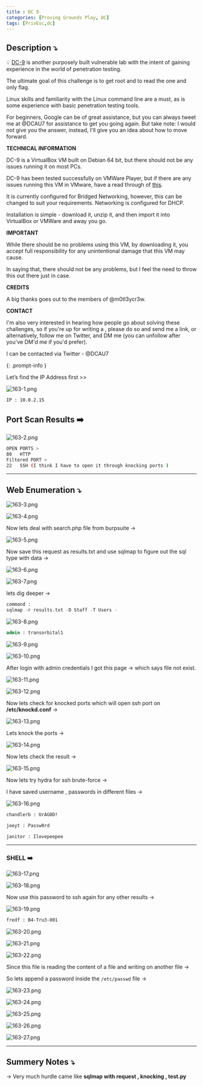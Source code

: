 ```yaml
---
title : DC 9
categories: [Proving Grounds Play, DC]
tags: [PrivEsc,dc]
---
```


## **Description ⤵️**

>
💡 [DC-9](https://www.vulnhub.com/entry/dc-9,412/) is another purposely built vulnerable lab with the intent of gaining experience in the world of penetration testing.

The ultimate goal of this challenge is to get root and to read the one and only flag.

Linux skills and familiarity with the Linux command line are a must, as is some experience with basic penetration testing tools.

For beginners, Google can be of great assistance, but you can always tweet me at @DCAU7 for assistance to get you going again. But take note: I would not give you the answer, instead, I'll give you an idea about how to move forward.

**TECHNICAL INFORMATION**

DC-9 is a VirtualBox VM built on Debian 64 bit, but there should not be any issues running it on most PCs.

DC-9 has been tested successfully on VMWare Player, but if there are any issues running this VM in VMware, have a read through of [this](http://www.five86.com/vmware.html).

It is currently configured for Bridged Networking, however, this can be changed to suit your requirements. Networking is configured for DHCP.

Installation is simple - download it, unzip it, and then import it into VirtualBox or VMWare and away you go.

**IMPORTANT**

While there should be no problems using this VM, by downloading it, you accept full responsibility for any unintentional damage that this VM may cause.

In saying that, there should not be any problems, but I feel the need to throw this out there just in case.

**CREDITS**

A big thanks goes out to the members of @m0tl3ycr3w.

**CONTACT**

I'm also very interested in hearing how people go about solving these challenges, so if you're up for writing a , please do so and send me a link, or alternatively, follow me on Twitter, and DM me (you can unfollow after you've DM'd me if you'd prefer).

I can be contacted via Twitter - @DCAU7

{: .prompt-info }

Let’s find the IP Address first >>

![163-1.png](/Vulnhub-Files/img/DC-9/163-1.png)

```bash
IP : 10.0.2.15
```

## Port Scan Results ➡️

![163-2.png](/Vulnhub-Files/img/DC-9/163-2.png)

```bash
OPEN PORTS >
80   HTTP
Filtered PORT >
22   SSH (I think I have to open it through knocking ports )
```

---

## Web Enumeration ⤵️

![163-3.png](/Vulnhub-Files/img/DC-9/163-3.png)

![163-4.png](/Vulnhub-Files/img/DC-9/163-4.png)

Now lets deal with search.php file from burpsuite →

![163-5.png](/Vulnhub-Files/img/DC-9/163-5.png)

Now save this request as results.txt and use sqlmap to figure out the sql type with data →

![163-6.png](/Vulnhub-Files/img/DC-9/163-6.png)

![163-7.png](/Vulnhub-Files/img/DC-9/163-7.png)

lets dig deeper →

```sql
command :
sqlmap -r results.txt -D Staff -T Users -
```

![163-8.png](/Vulnhub-Files/img/DC-9/163-8.png)

```sql
admin : transorbital1
```

![163-9.png](/Vulnhub-Files/img/DC-9/163-9.png)

![163-10.png](/Vulnhub-Files/img/DC-9/163-10.png)

After login with admin credentials I got this page → which says file not exist.

![163-11.png](/Vulnhub-Files/img/DC-9/163-11.png)

![163-12.png](/Vulnhub-Files/img/DC-9/163-12.png)

Now lets check for knocked ports which will open ssh port on **/etc/knockd.conf** →

![163-13.png](/Vulnhub-Files/img/DC-9/163-13.png)

Lets knock the ports →

![163-14.png](/Vulnhub-Files/img/DC-9/163-14.png)

Now lets check the result →

![163-15.png](/Vulnhub-Files/img/DC-9/163-15.png)

Now lets try hydra for ssh brute-force →

I have saved username , passwords in different files →

![163-16.png](/Vulnhub-Files/img/DC-9/163-16.png)

```bash
chandlerb : UrAG0D!

joeyt : Passw0rd

janitor : Ilovepeepee
```

---

### SHELL ➡️

![163-17.png](/Vulnhub-Files/img/DC-9/163-17.png)

![163-18.png](/Vulnhub-Files/img/DC-9/163-18.png)

Now use this password to ssh again for any other results →

![163-19.png](/Vulnhub-Files/img/DC-9/163-19.png)

```bash
fredf : B4-Tru3-001
```

![163-20.png](/Vulnhub-Files/img/DC-9/163-20.png)

![163-21.png](/Vulnhub-Files/img/DC-9/163-21.png)

![163-22.png](/Vulnhub-Files/img/DC-9/163-22.png)

Since this file is reading the content of a file and writing on another file →

So lets append a password inside the `/etc/passwd` file →

![163-23.png](/Vulnhub-Files/img/DC-9/163-23.png)

![163-24.png](/Vulnhub-Files/img/DC-9/163-24.png)

![163-25.png](/Vulnhub-Files/img/DC-9/163-25.png)

![163-26.png](/Vulnhub-Files/img/DC-9/163-26.png)

![163-27.png](/Vulnhub-Files/img/DC-9/163-27.png)

---

## Summery Notes ⤵️

→ Very much hurdle came like **sqlmap with request , knocking , test.py**